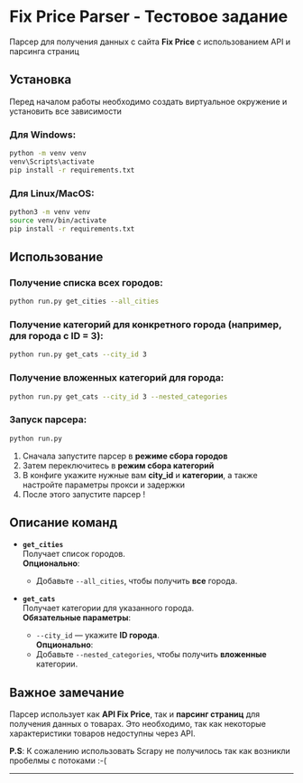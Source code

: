 # Fix Price Parser - Тестовое задание

Парсер для получения данных с сайта **Fix Price** с использованием API и парсинга страниц

## Установка

Перед началом работы необходимо создать виртуальное окружение и установить все зависимости

### Для Windows:
```bash
python -m venv venv
venv\Scripts\activate
pip install -r requirements.txt
```

### Для Linux/MacOS:
```bash
python3 -m venv venv
source venv/bin/activate
pip install -r requirements.txt
```

## Использование

### Получение списка всех городов:
```bash
python run.py get_cities --all_cities
```

### Получение категорий для конкретного города (например, для города с ID = 3):
```bash
python run.py get_cats --city_id 3
```

### Получение вложенных категорий для города:
```bash
python run.py get_cats --city_id 3 --nested_categories
```

### Запуск парсера:
```bash
python run.py
```

1. Сначала запустите парсер в **режиме сбора городов**
2. Затем переключитесь в **режим сбора категорий**
3. В конфиге укажите нужные вам **city_id** и **категории**, а также настройте параметры прокси и задержки
4. После этого запустите парсер !

## Описание команд

- **`get_cities`**  
  Получает список городов.  
  **Опционально**:  
  - Добавьте `--all_cities`, чтобы получить **все** города.

- **`get_cats`**  
  Получает категории для указанного города.  
  **Обязательные параметры**:  
  - `--city_id` — укажите **ID города**.  
  **Опционально**:  
  - Добавьте `--nested_categories`, чтобы получить **вложенные** категории.

## Важное замечание

Парсер использует как **API Fix Price**, так и **парсинг страниц** для получения данных о товарах. Это необходимо, так как некоторые характеристики товаров недоступны через API.

**P.S**:
К сожалению использовать Scrapy не получилось так как возникли пробелмы с потоками :-(

---
